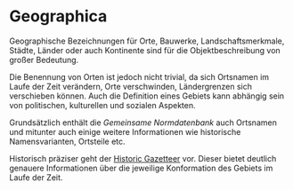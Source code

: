 # Geographica

Geographische Bezeichnungen für Orte, Bauwerke, Landschaftsmerkmale, Städte, Länder oder auch Kontinente sind für die Objektbeschreibung von großer Bedeutung.

Die Benennung von Orten ist jedoch nicht trivial, da sich Ortsnamen im Laufe der Zeit verändern, Orte verschwinden, Ländergrenzen sich verschieben können.
Auch die Definition eines Gebiets kann abhängig sein von politischen, kulturellen und sozialen Aspekten.

Grundsätzlich enthält die *Gemeinsame Normdatenbank* auch Ortsnamen und mitunter auch einige weitere Informationen wie historische Namensvarianten, Ortsteile etc.

Historisch präziser geht der [Historic Gazetteer](http://www.gov.genealogy.net/search/index) vor.
Dieser bietet deutlich genauere Informationen über die jeweilige Konformation des Gebiets im Laufe der Zeit.